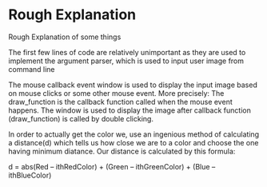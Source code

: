 # Rough Explanation

Rough Explanation of some things

The first few lines of code are relatively unimportant as they are used to implement the argument parser, which is used to  input user image from command line

The mouse callback event window is used to display the input image based on mouse clicks or some other mouse event.
More precisely: The draw_function is the callback function called when the mouse event happens.
The window is used to display the image after callback function (draw_function) is called by double clicking.

In order to actually get the color we, use an ingenious method of calculating a distance(d) which tells us how close we are to a color and choose the one having minimum diatance.
Our distance is calculated by this formula:

d = abs(Red – ithRedColor) + (Green – ithGreenColor) + (Blue – ithBlueColor)
